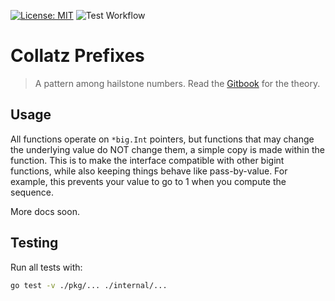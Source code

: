 [![License: MIT](https://img.shields.io/badge/license-MIT-yellow.svg)](https://opensource.org/licenses/MIT)
![Test Workflow](https://github.com/collatz-prefixes/collatz-prefixes-go/actions/workflows/tests.yml/badge.svg?branch=main)

# Collatz Prefixes

> A pattern among hailstone numbers. Read the [Gitbook](https://erhany96.gitbook.io/collatz-prefixes) for the theory.

## Usage

All functions operate on `*big.Int` pointers, but functions that may change the underlying value do NOT change them, a simple copy is made within the function. This is to make the interface compatible with other bigint functions, while also keeping things behave like pass-by-value. For example, this prevents your value to go to 1 when you compute the sequence.

More docs soon.

## Testing

Run all tests with:

```sh
go test -v ./pkg/... ./internal/...
```
